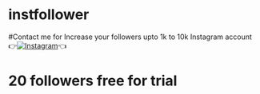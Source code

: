 # instfollower

#Contact me for 
Increase your followers upto 1k to 10k 
Instagram account
👉[![Instagram  ](https://img.shields.io/badge/INSTAGRAM-FOLLOW-red?style=for-the-badge&logo=instagram)](https://www.instagram.com/shubhamg0sain)👈
# 20 followers free for trial

